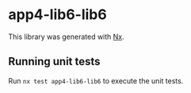 # app4-lib6-lib6

This library was generated with [Nx](https://nx.dev).

## Running unit tests

Run `nx test app4-lib6-lib6` to execute the unit tests.
